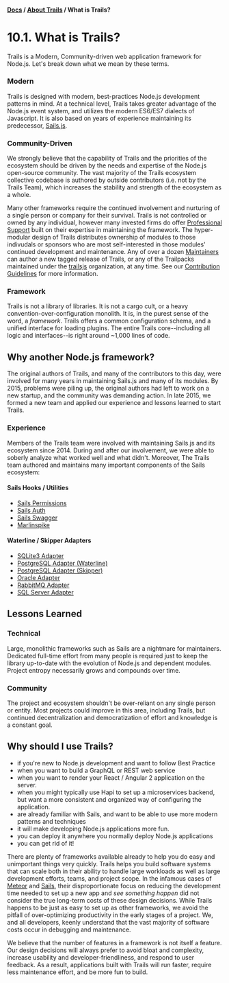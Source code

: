 #### [Docs](../) / [About Trails](./) / What is Trails?  

# 10.1. What is Trails?

Trails is a Modern, Community-driven web application framework for Node.js. Let's break down what we mean by these terms.

### Modern

Trails is designed with modern, best-practices Node.js development patterns in mind. At a technical level, Trails takes greater advantage of the Node.js event system, and utilizes the modern ES6/ES7 dialects of Javascript. It is also based on years of experience maintaining its predecessor, [Sails.js](http://github.com/balderdashy/sails).

### Community-Driven

We strongly believe that the capability of Trails and the priorities of the ecosystem should be driven by the needs and expertise of the Node.js open-source community. The vast majority of the Trails ecosystem collective codebase is authored by outside contributors (i.e. not by the Trails Team), which increases the stability and strength of the ecosystem as a whole.

Many other frameworks require the continued involvement and nurturing of a single person or company for their survival. Trails is not controlled or owned by any individual, however many invested firms do offer [Professional Support](http://trailsjs.io/support) built on their expertise in maintaining the framework. The hyper-modular design of Trails distributes ownership of modules to those indivudals or sponsors who are most self-interested in those modules' continued development and maintenance. Any of over a dozen [Maintainers](https://github.com/orgs/trailsjs/teams/maintainers) can author a new tagged release of Trails, or any of the Trailpacks maintained under the [trailsjs](https://github.com/trailsjs) organization, at any time. See our [Contribution Guidelines](https://github.com/trailsjs/trails/blob/master/.github/CONTRIBUTING.md) for more information.

### Framework

Trails is not a library of libraries. It is not a cargo cult, or a heavy convention-over-configuration monolith. It is, in the purest sense of the word, a *framework*. Trails offers a common configuration schema, and a unified interface for loading plugins. The entire Trails core--including all logic and interfaces--is right around ~1,000 lines of code.

## Why another Node.js framework?

The original authors of Trails, and many of the contributors to this day, were involved for many years in maintaining Sails.js and many of its modules. By 2015, problems were piling up, the original authors had left to work on a new startup, and the community was demanding action. In late 2015, we formed a new team and applied our experience and lessons learned to start Trails.

### Experience

Members of the Trails team were involved with maintaining Sails.js and its ecosystem since 2014. During and after our involvement, we were able to soberly analyze what worked well and what didn't. Moreover, The Trails team authored and maintains many important components of the Sails ecosystem:

#### Sails Hooks / Utilities
- [Sails Permissions](https://github.com/trailsjs/sails-permissions)
- [Sails Auth](https://github.com/trailsjs/sails-auth)
- [Sails Swagger](https://github.com/trailsjs/sails-swagger)
- [Marlinspike](https://github.com/tjwebb/marlinspike)

#### Waterline / Skipper Adapters
- [SQLite3 Adapter](https://github.com/waterlinejs/sqlite3-adapter)
- [PostgreSQL Adapter (Waterline)](https://github.com/waterlinejs/postgresql-adapter)
- [PostgreSQL Adapter (Skipper)](https://github.com/skipperjs/skipper-postgresql)
- [Oracle Adapter](https://github.com/waterlinejs/oracle-adapter)
- [RabbitMQ Adapter](https://github.com/waterlinejs/rabbitmq-adapter)
- [SQL Server Adapter](https://github.com/waterlinejs/sqlserver-adapter)

## Lessons Learned

### Technical

Large, monolithic frameworks such as Sails are a nightmare for maintainers. Dedicated full-time effort from many people is required just to keep the library up-to-date with the evolution of Node.js and dependent modules. Project entropy necessarily grows and compounds over time. 

### Community

The project and ecosystem shouldn't be over-reliant on any single person or entity. Most projects could improve in this area, including Trails, but continued decentralization and democratization of effort and knowledge is a constant goal.

## Why should I use Trails?

- if you're new to Node.js development and want to follow Best Practice
- when you want to build a GraphQL or REST web service
- when you want to render your React / Angular 2 application on the server.
- when you might typically use Hapi to set up a microservices backend, but want a more consistent and organized way of configuring the application.
- are already familiar with Sails, and want to be able to use more modern patterns and techniques
- it will make developing Node.js applications more fun.
- you can deploy it anywhere you normally deploy Node.js applications
- you can get rid of it!

There are plenty of frameworks available already to help you do easy and unimportant things very quickly. Trails helps you build software systems that can scale both in their ability to handle large workloads as well as large development efforts, teams, and project scope. In the infamous cases of [Meteor](https://www.meteor.com/) and [Sails](https://github.com/balderdashy/sails), their disproportionate focus on reducing the development time needed to set up a new app and *see something happen* did not consider the true long-term costs of these design decisions. While Trails happens to be just as easy to set up as other frameworks, we avoid the pitfall of over-optimizing productivity in the early stages of a project. We, and all developers, keenly understand that the vast majority of software costs occur in debugging and maintenance.

We believe that the number of features in a framework is not itself a feature. Our design decisions will always prefer to avoid bloat and complexity, increase usability and developer-friendliness, and respond to user feedback. As a result, applications built with Trails will run faster, require less maintenance effort, and be more fun to build.
